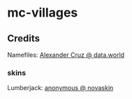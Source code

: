 # mc-villages

## Credits
Namefiles: [Alexander Cruz @ data.world](https://data.world/axtscz)

### skins
Lumberjack: [anonymous @ novaskin](http://minecraft.novaskin.me/skin/5165793111/Ginger-lumberjack)